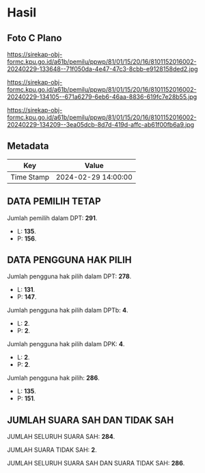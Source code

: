 # Hasil

## Foto C Plano

https://sirekap-obj-formc.kpu.go.id/a61b/pemilu/ppwp/81/01/15/20/16/8101152016002-20240229-133648--71f050da-4e47-47c3-8cbb-e9128158ded2.jpg

https://sirekap-obj-formc.kpu.go.id/a61b/pemilu/ppwp/81/01/15/20/16/8101152016002-20240229-134105--671a6279-6eb6-46aa-8836-619fc7e28b55.jpg

https://sirekap-obj-formc.kpu.go.id/a61b/pemilu/ppwp/81/01/15/20/16/8101152016002-20240229-134209--3ea05dcb-8d7d-419d-affc-ab61f00fb6a9.jpg


## Metadata

| Key        | Value               |
| ---------- | ------------------- |
| Time Stamp | 2024-02-29 14:00:00 |


## DATA PEMILIH TETAP

Jumlah pemilih dalam DPT: **291**.
 * L: **135**.
 * P: **156**.

## DATA PENGGUNA HAK PILIH

Jumlah pengguna hak pilih dalam DPT: **278**.
 * L: **131**.
 * P: **147**.

Jumlah pengguna hak pilih dalam DPTb: **4**.
 * L: **2**.
 * P: **2**.

Jumlah pengguna hak pilih dalam DPK: **4**.
 * L: **2**.
 * P: **2**.

Jumlah pengguna hak pilih: **286**.
 * L: **135**.
 * P: **151**.

## JUMLAH SUARA SAH DAN TIDAK SAH

JUMLAH SELURUH SUARA SAH: **284**.

JUMLAH SUARA TIDAK SAH: **2**.

JUMLAH SELURUH SUARA SAH DAN SUARA TIDAK SAH: **286**.


